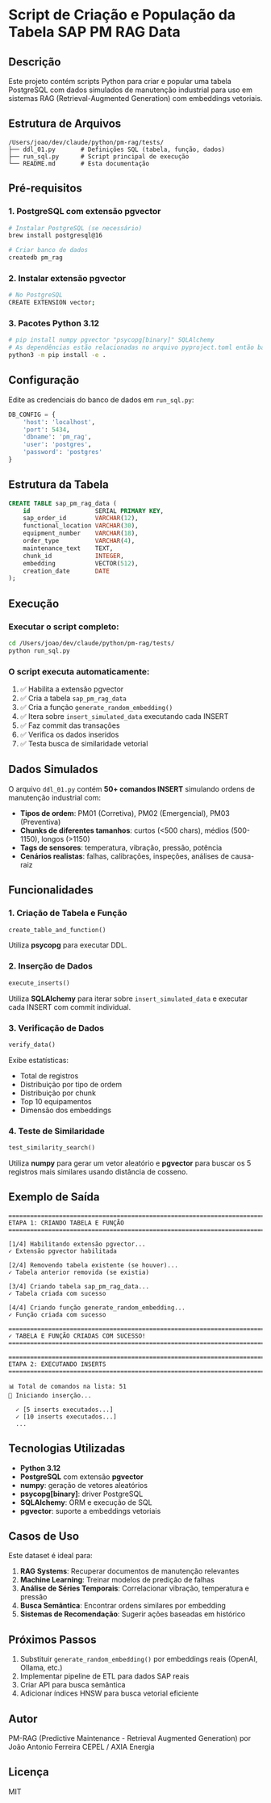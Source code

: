 # Script de Criação e População da Tabela SAP PM RAG Data

## Descrição

Este projeto contém scripts Python para criar e popular uma tabela PostgreSQL com dados simulados de manutenção industrial para uso em sistemas RAG (Retrieval-Augmented Generation) com embeddings vetoriais.

## Estrutura de Arquivos

```
/Users/joao/dev/claude/python/pm-rag/tests/
├── ddl_01.py       # Definições SQL (tabela, função, dados)
├── run_sql.py      # Script principal de execução
└── README.md       # Esta documentação
```

## Pré-requisitos

### 1. PostgreSQL com extensão pgvector

```bash
# Instalar PostgreSQL (se necessário)
brew install postgresql@16

# Criar banco de dados
createdb pm_rag
```

### 2. Instalar extensão pgvector

```bash
# No PostgreSQL
CREATE EXTENSION vector;
```

### 3. Pacotes Python 3.12

```bash
# pip install numpy pgvector "psycopg[binary]" SQLAlchemy
# As dependências estão relacionadas no arquivo pyproject.toml então basta instalar:
python3 -m pip install -e .
```

## Configuração

Edite as credenciais do banco de dados em `run_sql.py`:

```python
DB_CONFIG = {
    'host': 'localhost',
    'port': 5434,
    'dbname': 'pm_rag',
    'user': 'postgres',
    'password': 'postgres'
}
```

## Estrutura da Tabela

```sql
CREATE TABLE sap_pm_rag_data (
    id                  SERIAL PRIMARY KEY,
    sap_order_id        VARCHAR(12),
    functional_location VARCHAR(30),
    equipment_number    VARCHAR(18),
    order_type          VARCHAR(4),
    maintenance_text    TEXT,
    chunk_id            INTEGER,
    embedding           VECTOR(512),
    creation_date       DATE
);
```

## Execução

### Executar o script completo:

```bash
cd /Users/joao/dev/claude/python/pm-rag/tests/
python run_sql.py
```

### O script executa automaticamente:

1. ✅ Habilita a extensão pgvector
2. ✅ Cria a tabela `sap_pm_rag_data`
3. ✅ Cria a função `generate_random_embedding()`
4. ✅ Itera sobre `insert_simulated_data` executando cada INSERT
5. ✅ Faz commit das transações
6. ✅ Verifica os dados inseridos
7. ✅ Testa busca de similaridade vetorial

## Dados Simulados

O arquivo `ddl_01.py` contém **50+ comandos INSERT** simulando ordens de manutenção industrial com:

- **Tipos de ordem**: PM01 (Corretiva), PM02 (Emergencial), PM03 (Preventiva)
- **Chunks de diferentes tamanhos**: curtos (<500 chars), médios (500-1150), longos (>1150)
- **Tags de sensores**: temperatura, vibração, pressão, potência
- **Cenários realistas**: falhas, calibrações, inspeções, análises de causa-raiz

## Funcionalidades

### 1. Criação de Tabela e Função

```python
create_table_and_function()
```

Utiliza **psycopg** para executar DDL.

### 2. Inserção de Dados

```python
execute_inserts()
```

Utiliza **SQLAlchemy** para iterar sobre `insert_simulated_data` e executar cada INSERT com commit individual.

### 3. Verificação de Dados

```python
verify_data()
```

Exibe estatísticas:

- Total de registros
- Distribuição por tipo de ordem
- Distribuição por chunk
- Top 10 equipamentos
- Dimensão dos embeddings

### 4. Teste de Similaridade

```python
test_similarity_search()
```

Utiliza **numpy** para gerar um vetor aleatório e **pgvector** para buscar os 5 registros mais similares usando distância de cosseno.

## Exemplo de Saída

```
================================================================================
ETAPA 1: CRIANDO TABELA E FUNÇÃO
================================================================================

[1/4] Habilitando extensão pgvector...
✓ Extensão pgvector habilitada

[2/4] Removendo tabela existente (se houver)...
✓ Tabela anterior removida (se existia)

[3/4] Criando tabela sap_pm_rag_data...
✓ Tabela criada com sucesso

[4/4] Criando função generate_random_embedding...
✓ Função criada com sucesso

================================================================================
✓ TABELA E FUNÇÃO CRIADAS COM SUCESSO!
================================================================================

================================================================================
ETAPA 2: EXECUTANDO INSERTS
================================================================================

📊 Total de comandos na lista: 51
🔄 Iniciando inserção...

  ✓ [5 inserts executados...]
  ✓ [10 inserts executados...]
  ...
```

## Tecnologias Utilizadas

- **Python 3.12**
- **PostgreSQL** com extensão **pgvector**
- **numpy**: geração de vetores aleatórios
- **psycopg[binary]**: driver PostgreSQL
- **SQLAlchemy**: ORM e execução de SQL
- **pgvector**: suporte a embeddings vetoriais

## Casos de Uso

Este dataset é ideal para:

1. **RAG Systems**: Recuperar documentos de manutenção relevantes
2. **Machine Learning**: Treinar modelos de predição de falhas
3. **Análise de Séries Temporais**: Correlacionar vibração, temperatura e pressão
4. **Busca Semântica**: Encontrar ordens similares por embedding
5. **Sistemas de Recomendação**: Sugerir ações baseadas em histórico

## Próximos Passos

1. Substituir `generate_random_embedding()` por embeddings reais (OpenAI, Ollama, etc.)
2. Implementar pipeline de ETL para dados SAP reais
3. Criar API para busca semântica
4. Adicionar índices HNSW para busca vetorial eficiente

## Autor

PM-RAG (Predictive Maintenance - Retrieval Augmented Generation) por João Antonio Ferreira CEPEL / AXIA Energia

## Licença

MIT
